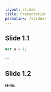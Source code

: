 ```yaml
---
layout: slides
title: Presentation
permalink: /slides/
---
```


## Slide 1.1

```js
var a = 1;
```

--

## Slide 1.2

Hello